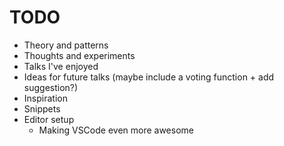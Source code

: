 # TODO



* Theory and patterns
* Thoughts and experiments
* Talks I've enjoyed 
* Ideas for future talks \(maybe include a voting function + add suggestion?\)
* Inspiration
* Snippets 
* Editor setup
  * Making VSCode even more awesome

